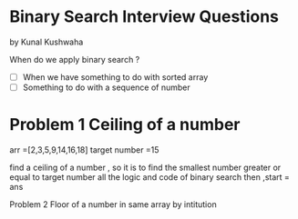 # Binary Search Interview Questions
by Kunal Kushwaha 

When do we apply binary search ?
- [ ] When we have something to do with sorted array
- [ ] Something to do with a sequence of number 

Problem 1 Ceiling of a number 
=
arr =[2,3,5,9,14,16,18] target number =15

find a ceiling of a number , so it is to find the smallest number greater or equal to target number 
all the logic and code of binary search then ,start = ans


Problem 2 Floor of a number
in same array by intitution 